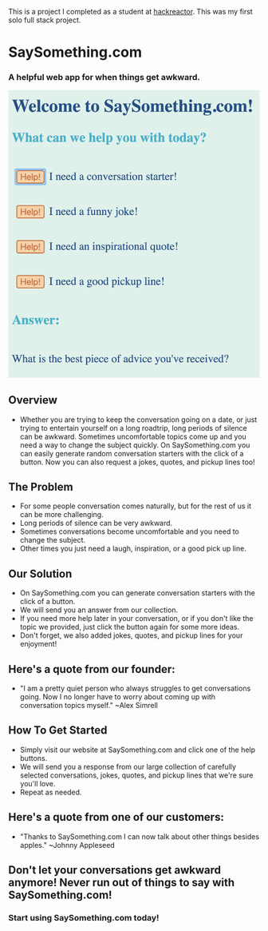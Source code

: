 This is a project I completed as a student at [hackreactor](http://hackreactor.com).  This was my first solo full stack project.

# SaySomething.com
### A helpful web app for when things get awkward.

![SaySomething Screenshot](./SaySomething.png)

## Overview
* Whether you are trying to keep the conversation going on a date, or just trying to entertain yourself on a long roadtrip, long periods of silence can be awkward.  Sometimes uncomfortable topics come up and you need a way to change the subject quickly.  On SaySomething.com you can easily generate random conversation starters with the click of a button.  Now you can also request a jokes, quotes, and pickup lines too!

## The Problem
* For some people conversation comes naturally, but for the rest of us it can be more challenging.  
* Long periods of silence can be very awkward.
* Sometimes conversations become uncomfortable and you need to change the subject.
* Other times you just need a laugh, inspiration, or a good pick up line.

## Our Solution
* On SaySomething.com you can generate conversation starters with the click of a button.
* We will send you an answer from our collection.
* If you need more help later in your conversation, or if you don't like the topic we provided, just click the button again for some more ideas.
* Don't forget, we also added jokes, quotes, and pickup lines for your enjoyment!

## Here's a quote from our founder:
* "I am a pretty quiet person who always struggles to get conversations going.  Now I no longer have to worry about coming up with conversation topics myself." ~Alex Simrell

## How To Get Started
* Simply visit our website at SaySomething.com and click one of the help buttons.
* We will send you a response from our large collection of carefully selected conversations, jokes, quotes, and pickup lines that we're sure you'll love.
* Repeat as needed.

## Here's a quote from one of our customers:
* "Thanks to SaySomething.com I can now talk about other things besides apples." ~Johnny Appleseed

## Don't let your conversations get awkward anymore!  Never run out of things to say with SaySomething.com! 
### Start using SaySomething.com today!
